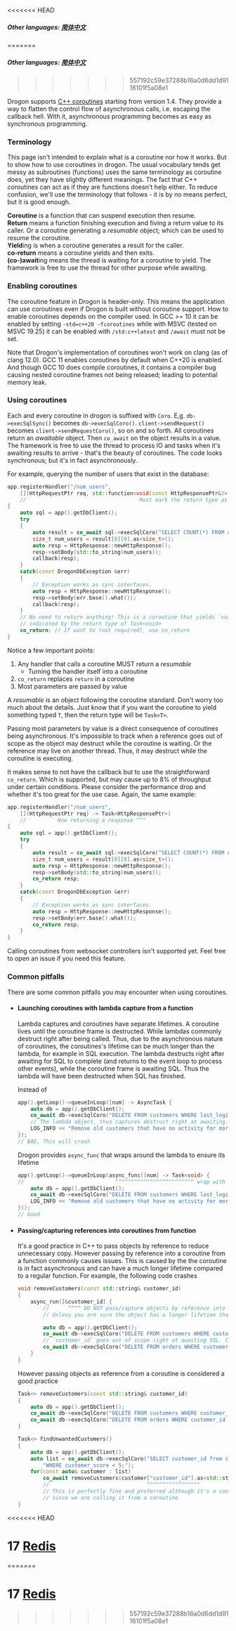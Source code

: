 <<<<<<< HEAD
##### Other languages: [简体中文](/CHN/CHN-16-协程)
=======
##### Other languages: [简体中文](/CHN/CHN-16-协程)
>>>>>>> 557192c59e37288b16a0d6dd1d9116101f5a08e1

Drogon supports [C++ coroutines][1] starting from version 1.4. They provide a way to flatten the control flow of asynchronous calls, i.e. escaping the callback hell. With it, asynchronous programming becomes as easy as synchronous programming.

### Terminology

This page isn't intended to explain what is a coroutine nor how it works. But to show how to use coroutines in drogon. The usual vocabulary tends get messy as subroutines (functions) uses the same terminology as coroutine does, yet they have slightly different meanings. The fact that C++ coroutines can act as if they are functions doesn't help either. To reduce confusion, we'll use the terminology that follows - it is by no means perfect, but it is good enough.

**Coroutine** is a function that can suspend execution then resume.<br/>
**Return** means a function finishing execution and fiving a return value to its caller. Or a coroutine generating a _resumable_ object; which can be used to resume the coroutine.<br/>
**Yield**ing is when a coroutine generates a result for the caller.<br/>
**co-return** means a coroutine yields and then exits.<br/>
**(co-)await**ing means the thread is waiting for a coroutine to yield. The framework is free to use the thread for other purpose while awaiting.<br/>

### Enabling coroutines

The coroutine feature in Drogon is header-only. This means the application can use coroutines even if Drogon is built without coroutine support. How to enable coroutines depends on the compiler used. In GCC >= 10 it can be enabled by setting `-std=c++20 -fcoroutines` while with MSVC (tested on MSVC 19.25) it can be enabled with `/std:c++latest` and `/await` must not be set.

Note that Drogon's implementation of coroutines won't work on clang (as of clang 12.0). GCC 11 enables coroutines by default when C++20 is enabled. And though GCC 10 does compile coroutines, it contains a compiler bug causing nested coroutine frames not being released; leading to potential memory leak.

### Using coroutines

Each and every coroutine in drogon is suffixed with `Coro`. E,g. `db->execSqlSync()` becomes `db->execSqlCoro()`. `client->sendRequest()`  becomes `client->sendRequestCoro()`, so on and so forth. All coroutines return an _awaitable_ object. Then `co_await` on the object results in a value. The framework is free to use the thread to process IO and tasks when it's awaiting results to arrive - that's the beauty of coroutines. The code looks synchronous; but it's in fact asynchronously.

For example, querying the number of users that exist in the database:

```c++
app.registerHandler("/num_users",
    [](HttpRequestPtr req, std::function<void(const HttpResponsePtr&)> callback) -> Task<>
    //                                    Must mark the return type as a _resumable_ ^^^
{
    auto sql = app().getDbClient();
    try
    {
        auto result = co_await sql->execSqlCoro("SELECT COUNT(*) FROM users;");
        size_t num_users = result[0][0].as<size_t>();
        auto resp = HttpResponse::newHttpResponse();
        resp->setBody(std::to_string(num_users));
        callback(resp);
    }
    catch(const DrogonDbException &err)
    {
        // Exception works as sync interfaces.
        auto resp = HttpResponse::newHttpResponse();
        resp->setBody(err.base().what());
        callback(resp);
    }
    // No need to return anything! This is a coroutine that yields `void`. Which is
    // indicated by the return type of Task<void>
    co_return; // If want to (not required), use co_return
}
```

Notice a few important points:

1.  Any handler that calls a coroutine MUST return a _resumable_
    - Turning the handler itself into a coroutine
2.  `co_return` replaces `return` in a coroutine
3.  Most parameters are passed by value

A _resumable_ is an object following the coroutine standard. Don't worry too much about the details. Just know that if you want the coroutine to yield something typed `T`, then the return type will be `Task<T>`.

Passing most parameters by value is a direct consequence of coroutines being asynchronous. It's impossible to track when a reference goes out of scope as the object may destruct while the coroutine is waiting. Or the reference may live on another thread. Thus, it may destruct while the coroutine is executing.

It makes sense to not have the callback but to use the straightforward `co_return`. Which is supported, but may cause up to 8% of throughput under certain conditions. Please consider the performance drop and whether it's too great for the use case. Again, the same example:

```c++
app.registerHandler("/num_users",
    [](HttpRequestPtr req) -> Task<HttpResponsePtr>)
    //          Now returning a response ^^^
{
    auto sql = app().getDbClient();
    try
    {
        auto result = co_await sql->execSqlCoro("SELECT COUNT(*) FROM users;");
        size_t num_users = result[0][0].as<size_t>();
        auto resp = HttpResponse::newHttpResponse();
        resp->setBody(std::to_string(num_users));
        co_return resp;
    }
    catch(const DrogonDbException &err)
    {
        // Exception works as sync interfaces.
        auto resp = HttpResponse::newHttpResponse();
        resp->setBody(err.base().what());
        co_return resp;
    }
}
```

Calling coroutines from websocket controllers isn't supported yet. Feel free to open an issue if you need this feature.

### Common pitfalls

There are some common pitfalls you may encounter when using coroutines.

- #### Launching coroutines with lambda capture from a function

  Lambda captures and coroutines have separate lifetimes. A coroutine lives until the coroutine frame is destructed. While lambdas commonly destruct right after being called. Thus, due to the asynchronous nature of coroutines, the coroutines's lifetime can be much longer than the lambda, for example in SQL execution. The lambda destructs right after awaiting for SQL to complete (and returns to the event loop to process other events), while the coroutine frame is awaiting SQL. Thus the lambda will have been destructed when SQL has finished.

  Instead of

  ```c++
  app().getLoop()->queueInLoop([num] -> AsyncTask {
      auto db = app().getDbClient();
      co_await db->execSqlCoro("DELETE FROM customers WHERE last_login < CURRENT_TIMESTAMP - INTERVAL $1 DAY". std::to_string(num));
      // The lambda object, thus captures destruct right at awaiting. They are destructed at this point
      LOG_INFO << "Remove old customers that have no activity for more than " << num << "days"; // use-after-free
  });
  // BAD, This will crash
  ```

  Drogon provides `async_func` that wraps around the lambda to ensure its lifetime

  ```c++
  app().getLoop()->queueInLoop(async_func([num] -> Task<void> {
  //                             ^^^^^^^^^^^^^^^^^^^^^^^^^ wrap with async_func and return a Task<>
      auto db = app().getDbClient();
      co_await db->execSqlCoro("DELETE FROM customers WHERE last_login < CURRENT_TIMESTAMP - INTERVAL $1 DAY". std::to_string(num));
      LOG_INFO << "Remove old customers that have no activity for more than " << num << "days";
  }));
  // Good
  ```

- #### Passing/capturing references into coroutines from function

  It's a good practice in C++ to pass objects by reference to reduce unnecessary copy. However passing by reference into a coroutine from a function commonly causes issues. This is caused by the the coroutine is in fact asynchronous and can have a much longer lifetime compared to a regular function. For example, the following code crashes

  ```cpp
  void removeCustomers(const std::string& customer_id)
  {
      async_run([&customer_id] {
          //      ^^^^ DO NOT pass/capture objects by reference into a coroutine
          // Unless you are sure the object has a longer lifetime than the coroutine

          auto db = app().getDbClient();
          co_await db->execSqlCoro("DELETE FROM customers WHERE customer_id = $1", customer_id);
          // `customer_id` goes out of scope right at awaiting SQL. Crashes here
          co_await db->execSqlCoro("DELETE FROM orders WHERE customer_id = $1", customer_id);
      }
  }
  ```

  However passing objects as reference from a coroutine is considered a good practice

  ```cpp
  Task<> removeCustomers(const std::string& customer_id)
  {
      auto db = app().getDbClient();
      co_await db->execSqlCoro("DELETE FROM customers WHERE customer_id = $1", customer_id);
      co_await db->execSqlCoro("DELETE FROM orders WHERE customer_id = $1", customer_id);
  }

  Task<> findUnwantedCustomers()
  {
      auto db = app().getDbClient();
      auto list = co_await db->execSqlCoro("SELECT customer_id from customers "
          "WHERE customer_score < 5;");
      for(const auto& customer : list)
          co_await removeCustomers(customer["customer_id"].as<std::string>());
          //                               ^^^^^^^^^^^^^^^^^
          // This is perfectly fine and preferred although it's a const reference
          // since we are calling it from a coroutine
  }
  ```

[1]: https://en.cppreference.com/w/cpp/language/coroutines

<<<<<<< HEAD
# 17 [Redis](/ENG/ENG-17-Redis)
=======
# 17 [Redis](/ENG/ENG-17-Redis)
>>>>>>> 557192c59e37288b16a0d6dd1d9116101f5a08e1
